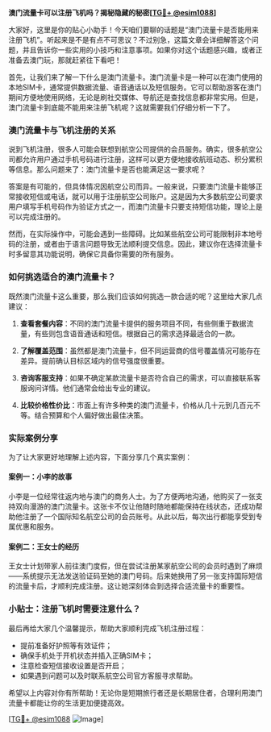 **澳门流量卡可以注册飞机吗？揭秘隐藏的秘密[[TG💪+ @esim1088](https://t.me/s/esim1088)]**

大家好，这里是你的贴心小助手！今天咱们要聊的话题是“澳门流量卡是否能用来注册飞机”。听起来是不是有点不可思议？不过别急，这篇文章会详细解答这个问题，并且告诉你一些实用的小技巧和注意事项。如果你对这个话题感兴趣，或者正准备去澳门玩，那就赶紧往下看吧！

首先，让我们来了解一下什么是澳门流量卡。澳门流量卡是一种可以在澳门使用的本地SIM卡，通常提供数据流量、语音通话以及短信服务。它可以帮助游客在澳门期间方便地使用网络，无论是刷社交媒体、导航还是查找信息都非常实用。但是，澳门流量卡到底能不能用来注册飞机呢？这就需要我们仔细分析一下了。

### 澳门流量卡与飞机注册的关系

说到飞机注册，很多人可能会联想到航空公司提供的会员服务。确实，很多航空公司都允许用户通过手机号码进行注册，这样可以更方便地接收航班动态、积分累积等信息。那么问题来了：澳门流量卡是否也能满足这一要求呢？

答案是有可能的，但具体情况因航空公司而异。一般来说，只要澳门流量卡能够正常接收短信或电话，就可以用于注册航空公司账户。这是因为大多数航空公司要求用户填写手机号码作为验证方式之一，而澳门流量卡只要支持短信功能，理论上是可以完成注册的。

然而，在实际操作中，可能会遇到一些障碍。比如某些航空公司可能限制非本地号码的注册，或者由于语言问题导致无法顺利提交信息。因此，建议你在选择流量卡时多留意其功能说明，确保它具备你需要的所有服务。

### 如何挑选适合的澳门流量卡？

既然澳门流量卡这么重要，那么我们应该如何挑选一款合适的呢？这里给大家几点建议：

1. **查看套餐内容**：不同的澳门流量卡提供的服务项目不同，有些侧重于数据流量，有些则包含语音通话和短信。根据自己的需求选择最适合的一款。
   
2. **了解覆盖范围**：虽然都是澳门流量卡，但不同运营商的信号覆盖情况可能存在差异。提前确认目标区域内的信号强度很重要。

3. **咨询客服支持**：如果不确定某款流量卡是否符合自己的需求，可以直接联系客服询问详情。他们通常会给出专业的建议。

4. **比较价格性价比**：市面上有许多种类的澳门流量卡，价格从几十元到几百元不等。结合预算和个人偏好做出最佳决策。

### 实际案例分享

为了让大家更好地理解上述内容，下面分享几个真实案例：

#### 案例一：小李的故事
小李是一位经常往返内地与澳门的商务人士。为了方便两地沟通，他购买了一张支持双向漫游的澳门流量卡。这张卡不仅让他随时随地都能保持在线状态，还成功帮助他注册了一个国际知名航空公司的会员账号。从此以后，每次出行都能享受到专属优惠和服务。

#### 案例二：王女士的经历
王女士计划带家人前往澳门度假，但在尝试注册某家航空公司的会员时遇到了麻烦——系统提示无法发送验证码至她的澳门号码。后来她换用了另一张支持国际短信的流量卡后，才顺利完成注册。这让她深刻体会到选择合适流量卡的重要性。

### 小贴士：注册飞机时需要注意什么？

最后再给大家几个温馨提示，帮助大家顺利完成飞机注册过程：

- 提前准备好护照等有效证件；
- 确保手机处于开机状态并插入正确SIM卡；
- 注意检查短信接收设置是否开启；
- 如果遇到问题可以及时联系航空公司官方客服寻求帮助。

希望以上内容对你有所帮助！无论你是短期旅行者还是长期居住者，合理利用澳门流量卡都能让你的生活更加便捷高效。

[[TG💪+ @esim1088](https://t.me/s/esim1088) ![Image](https://i.postimg.cc/4NQfJmqS/Snipaste-2025-05-13-00-14-12.png)]